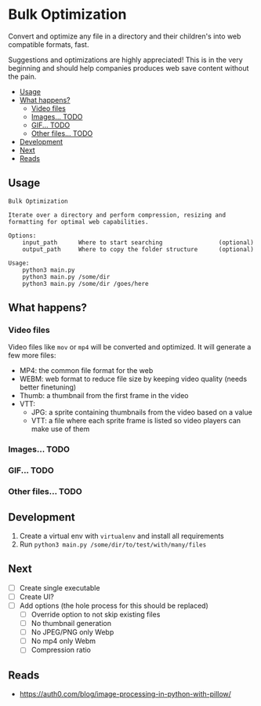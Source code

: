 # Bulk Optimization

Convert and optimize any file in a directory and their children's into web compatible
formats, fast.

Suggestions and optimizations are highly appreciated! This is in the very beginning and
should help companies produces web save content without the pain.

- [Usage](#usage)
- [What happens?](#what-happens)
  - [Video files](#video-files)
  - [Images... TODO](#images-todo)
  - [GIF... TODO](#gif-todo)
  - [Other files... TODO](#other-files-todo)
- [Development](#development)
- [Next](#next)
- [Reads](#reads)

## Usage

```
Bulk Optimization

Iterate over a directory and perform compression, resizing and
formatting for optimal web capabilities.

Options:
    input_path      Where to start searching                (optional)
    output_path     Where to copy the folder structure      (optional)

Usage:
    python3 main.py
    python3 main.py /some/dir
    python3 main.py /some/dir /goes/here
```

## What happens?

### Video files

Video files like `mov` or `mp4` will be converted and optimized. It will generate a few
more files:

- MP4: the common file format for the web
- WEBM: web format to reduce file size by keeping video quality (needs better finetuning)
- Thumb: a thumbnail from the first frame in the video
- VTT:
  - JPG: a sprite containing thumbnails from the video based on a value
  - VTT: a file where each sprite frame is listed so video players can make use of them

### Images... TODO

### GIF... TODO

### Other files... TODO

## Development

1. Create a virtual env with `virtualenv` and install all requirements
2. Run `python3 main.py /some/dir/to/test/with/many/files`

## Next

- [ ] Create single executable
- [ ] Create UI?
- [ ] Add options (the hole process for this should be replaced)
  - [ ] Override option to not skip existing files
  - [ ] No thumbnail generation
  - [ ] No JPEG/PNG only Webp
  - [ ] No mp4 only Webm
  - [ ] Compression ratio

## Reads

- https://auth0.com/blog/image-processing-in-python-with-pillow/
